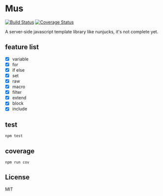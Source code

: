 # Mus

[![Build Status][travis-image]][travis-url]
[![Coverage Status][coveralls-image]][coveralls-url]

A server-side javascript template library like nunjucks, it's not complete yet.

## feature list

- [x] variable
- [x] for
- [x] if else
- [x] set
- [x] raw
- [x] macro
- [x] filter
- [x] extend
- [x] block
- [x] include

## test

```terminal
npm test
```

## coverage

```terminal
npm run cov
```

## License
MIT

[npm-url]: https://npmjs.org/package/mus
[npm-image]: http://img.shields.io/npm/v/mus.svg?style=flat-square
[travis-url]: https://travis-ci.org/whxaxes/mus
[travis-image]: http://img.shields.io/travis/whxaxes/mus.svg?style=flat-square
[coveralls-url]: https://coveralls.io/r/whxaxes/mus
[coveralls-image]: https://img.shields.io/coveralls/whxaxes/mus.svg?style=flat-square
